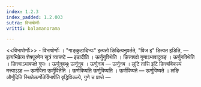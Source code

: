 ```yaml
---
index: 1.2.3
index_padded: 1.2.003
sutra: विभाषोर्णोः
vritti: balamanorama

---
```

<<विभाषोर्णोः>> - विभाषोर्णोः । "गाङ्कुटादिभ्यः" इत्यतो ङिदित्यनुवर्तते, "विज इ" डित्यत इडिति,  — इत्यभिप्रेत्य शेषपूरणेन सूत्रं व्याचष्टे —  इडादीति । ऊर्णुनुविथेति । ङित्त्वपक्षे गुणाऽभावादुवङ् । ऊर्णुनविथेति । ङित्त्वाऽभावपक्षे गुणः । ऊर्णुनुवथुः ऊर्णुनुव । ऊर्णुनाव  —  ऊर्णुनव । लुटि तासि इटि ङित्त्वविकल्पं मत्त्वाऽ‌ऽह —  ऊर्णविता ऊर्णुवितेति । ऊर्णविष्यति ऊर्णुविष्यति । ऊर्णविष्यते —  ऊर्णुविष्यते । लङि और्णुदिति स्थितेऊर्णोतेर्विभाषे॑ति वृद्धिविकल्पे, गुणे च प्राप्ते — 